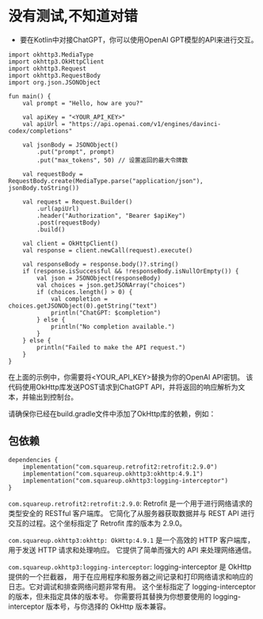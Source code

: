 # 没有测试,不知道对错
- 要在Kotlin中对接ChatGPT，你可以使用OpenAI GPT模型的API来进行交互。
```
import okhttp3.MediaType
import okhttp3.OkHttpClient
import okhttp3.Request
import okhttp3.RequestBody
import org.json.JSONObject

fun main() {
    val prompt = "Hello, how are you?"

    val apiKey = "<YOUR_API_KEY>"
    val apiUrl = "https://api.openai.com/v1/engines/davinci-codex/completions"

    val jsonBody = JSONObject()
        .put("prompt", prompt)
        .put("max_tokens", 50) // 设置返回的最大令牌数

    val requestBody = RequestBody.create(MediaType.parse("application/json"), jsonBody.toString())

    val request = Request.Builder()
        .url(apiUrl)
        .header("Authorization", "Bearer $apiKey")
        .post(requestBody)
        .build()

    val client = OkHttpClient()
    val response = client.newCall(request).execute()

    val responseBody = response.body()?.string()
    if (response.isSuccessful && !responseBody.isNullOrEmpty()) {
        val json = JSONObject(responseBody)
        val choices = json.getJSONArray("choices")
        if (choices.length() > 0) {
            val completion = choices.getJSONObject(0).getString("text")
            println("ChatGPT: $completion")
        } else {
            println("No completion available.")
        }
    } else {
        println("Failed to make the API request.")
    }
}
```

在上面的示例中，你需要将<YOUR_API_KEY>替换为你的OpenAI API密钥。
该代码使用OkHttp库发送POST请求到ChatGPT API，并将返回的响应解析为文本，并输出到控制台。

请确保你已经在build.gradle文件中添加了OkHttp库的依赖，例如：

## 包依赖
```
dependencies {
    implementation("com.squareup.retrofit2:retrofit:2.9.0")
    implementation("com.squareup.okhttp3:okhttp:4.9.1")
    implementation("com.squareup.okhttp3:logging-interceptor")
}
```
`com.squareup.retrofit2:retrofit:2.9.0`: Retrofit 是一个用于进行网络请求的类型安全的 RESTful 客户端库。
它简化了从服务器获取数据并与 REST API 进行交互的过程。这个坐标指定了 Retrofit 库的版本为 2.9.0。

`com.squareup.okhttp3:okhttp: OkHttp:4.9.1` 是一个高效的 HTTP 客户端库，用于发送 HTTP 请求和处理响应。
它提供了简单而强大的 API 来处理网络通信。

`com.squareup.okhttp3:logging-interceptor`: logging-interceptor 是 OkHttp 提供的一个拦截器，
用于在应用程序和服务器之间记录和打印网络请求和响应的日志。它对调试和排查网络问题非常有用。
这个坐标指定了 logging-interceptor 的版本，但未指定具体的版本号。
你需要将其替换为你想要使用的 logging-interceptor 版本号，与你选择的 OkHttp 版本兼容。




